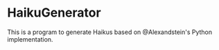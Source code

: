 # HaikuGenerator
This is a program to generate Haikus based on @Alexandstein's Python implementation.
